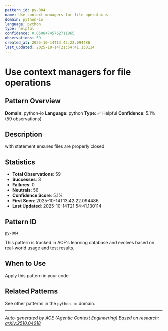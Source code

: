 ```yaml
---
pattern_id: py-004
name: Use context managers for file operations
domain: python-io
language: python
type: helpful
confidence: 0.05084745762711865
observations: 59
created_at: 2025-10-14T13:42:22.094486
last_updated: 2025-10-14T21:54:41.130114
---
```

# Use context managers for file operations

## Pattern Overview

**Domain**: python-io
**Language**: python
**Type**: ✅ Helpful
**Confidence**: 5.1% (59 observations)

## Description

with statement ensures files are properly closed

## Statistics

- **Total Observations**: 59
- **Successes**: 3
- **Failures**: 0
- **Neutrals**: 56
- **Confidence Score**: 5.1%
- **First Seen**: 2025-10-14T13:42:22.094486
- **Last Updated**: 2025-10-14T21:54:41.130114

## Pattern ID

```
py-004
```

This pattern is tracked in ACE's learning database and evolves based on real-world usage and test results.

## When to Use

Apply this pattern in your code.

## Related Patterns

See other patterns in the `python-io` domain.

---

*Auto-generated by ACE (Agentic Context Engineering)*
*Based on research: [arXiv:2510.04618](https://arxiv.org/abs/2510.04618)*
